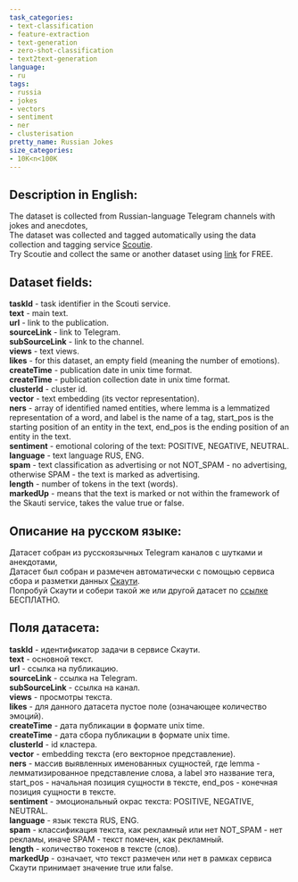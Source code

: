 ```yaml
---
task_categories:
- text-classification
- feature-extraction
- text-generation
- zero-shot-classification
- text2text-generation
language:
- ru
tags:
- russia
- jokes
- vectors
- sentiment
- ner
- clusterisation
pretty_name: Russian Jokes
size_categories:
- 10K<n<100K
---
```


## Description in English:
  The dataset is collected from Russian-language Telegram channels with jokes and anecdotes,\
The dataset was collected and tagged automatically using the data collection and tagging service [Scoutie](https://scoutie.ru/).\
Try Scoutie and collect the same or another dataset using [link](https://scoutie.ru/) for FREE.

## Dataset fields:
  **taskId** - task identifier in the Scouti service.\
  **text** - main text.\
  **url** - link to the publication.\
  **sourceLink** - link to Telegram.\
  **subSourceLink** - link to the channel.\
  **views** - text views.\
  **likes** - for this dataset, an empty field (meaning the number of emotions).\
  **createTime** - publication date in unix time format.\
  **createTime** - publication collection date in unix time format.\
  **clusterId** - cluster id.\
  **vector** - text embedding (its vector representation).\
  **ners** - array of identified named entities, where lemma is a lemmatized representation of a word, and label is the name of a tag, start_pos is the starting position of an entity in the text, end_pos is the ending position of an entity in the text.\
  **sentiment** - emotional coloring of the text: POSITIVE, NEGATIVE, NEUTRAL.\
  **language** - text language RUS, ENG.\
  **spam** - text classification as advertising or not NOT_SPAM - no advertising, otherwise SPAM - the text is marked as advertising.\
  **length** - number of tokens in the text (words).\
  **markedUp** - means that the text is marked or not within the framework of the Skauti service, takes the value true or false.

## Описание на русском языке:
  Датасет собран из русскоязычных Telegram  каналов c шутками и анекдотами,\
Датасет был собран и размечен автоматически с помощью сервиса сбора и разметки данных [Скаути](https://scoutie.ru/).\
Попробуй Скаути и собери такой же или другой датасет по [ссылке](https://scoutie.ru/) БЕСПЛАТНО.

## Поля датасета:
  **taskId** - идентификатор задачи в сервисе Скаути.\
  **text**  - основной текст.\
  **url** - ссылка на публикацию.\
  **sourceLink** -  ссылка на Telegram.\
  **subSourceLink** - ссылка на канал.\
  **views** - просмотры текста.\
  **likes** - для данного датасета пустое поле (означающее количество эмоций).\
  **createTime** - дата публикации в формате unix time.\
  **createTime** - дата сбора публикации в формате unix time.\
  **clusterId** - id кластера.\
  **vector** -  embedding текста (его векторное представление).\
  **ners** - массив выявленных именованных сущностей, где lemma - лемматизированное представление слова, а label это название тега, start_pos - начальная позиция сущности в тексте, end_pos - конечная позиция сущности в тексте.\
  **sentiment** - эмоциональный окрас текста: POSITIVE, NEGATIVE, NEUTRAL.\
  **language** - язык текста RUS, ENG.\
  **spam** - классификация текста, как рекламный или нет NOT_SPAM - нет рекламы, иначе SPAM - текст помечен, как рекламный.\
  **length** -  количество токенов в тексте (слов).\
  **markedUp** - означает, что текст размечен или нет в рамках сервиса Скаути принимает значение true или false.